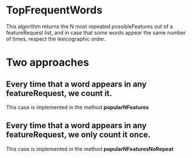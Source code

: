 # TopFrequentWords

This algorithm returns the N most repeated possibleFeatures out of a featureRequest list, and in case that some words appear the same number of times, respect the lexicographic order. 

# Two approaches

## Every time that a word appears in any featureRequest, we count it.

This case is implemented in the method **popularNFeatures**

## Every time that a word appears in any featureRequest, we only count it once.

This case is implemented in the method **popularNFeaturesNoRepeat**

